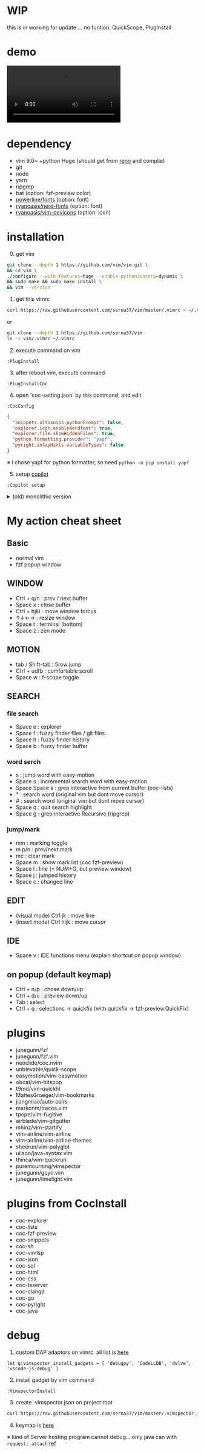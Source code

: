 # WIP
this is in working for update ...
no funtion: QuickScope, PlugInstall

# demo
![demo](./放置popup.mov)
# dependency
- vim 9.0~ +python Huge (should get from [repo](https://github.com/vim/vim) and complie)
- git
- node
- yarn
- ripgrep
- bat (option: fzf-preview color)
- [powerline/fonts](https://github.com/powerline/fonts) (option: font)
- [ryanoasis/nerd-fonts](https://github.com/ryanoasis/nerd-fonts) (option: font)
- [ryanoasis/vim-devicons](https://github.com/ryanoasis/vim-devicons) (option: icon)

# installation
0. get vim
```sh
git clone --depth 1 https://github.com/vim/vim.git \
&& cd vim \
./configure --with-features=huge --enable-python3interp=dynamic \
&& sudo make && sudo make install \
&& vim --version
```
1. get this vimrc
```sh
curl https://raw.githubusercontent.com/serna37/vim/master/.vimrc > ~/.vimrc
```
or
```sh
git clone --depth 1 https://github.com/serna37/vim
ln -s vim/.vimrc ~/.vimrc
```
2. execute command on vim
```
:PlugInstall
```
3. after reboot vim, execute command
```
:PlugInstallCoc
```
4. open 'coc-setting.json' by this command, and edit
```
:CocConfig
```
```json
{
  "snippets.ultisnips.pythonPrompt": false,
  "explorer.icon.enableNerdfont": true,
  "explorer.file.showHiddenFiles": true,
  "python.formatting.provider": "yapf",
  "pyright.inlayHints.variableTypes": false
}
```
※ I chose yapf for python formatter, so need `python -m pip install yapf`

5. setup [copilot](https://github.com/github/copilot.vim)
```
:Copilot setup
```

<details>
<summary>(old) monolithic version</summary>
# monolithic version
[feature] no plugin, all function is on this vimrc.
or (exclude plugin mode)
curl https://raw.githubusercontent.com/serna37/vim/master/monolithic.vim > ~/.vimrc

```monolithic initiation.vim
<Space>n Azathoth<CR>
```

# snippet(for v-snip)
for vsnip, this is "create snippet" snippet

```vsnip.json
{
    "sni": {
        "prefix": ["sni"],
        "body": [
            ",\"${1}\": {"
            ,"  \"prefix\": [\"${2}\"],"
            ,"  \"body\": [\"${3}\"]"
            ,"}"
        ]
    }

}
```

</details>

# My action cheat sheet
## Basic
- normal vim
- fzf popup window

## WINDOW
- Ctrl + q/n : prev / next buffer
- Space x : close buffer
- Ctrl + hjkl : move window forcus
- ↑↓←→ : resize window
- Space t : terminal (bottom)
- Space z : zen mode

## MOTION
- tab / Shift-tab : 5row jump
- Ctrl + udfb : comfortable scroll
- Space w : f-scope toggle

## SEARCH
### file search
- Space e : explorer
- Space f : fuzzy finder files / git files
- Space h : fuzzy finder history
- Space b : fuzzy finder buffer

### word serch
- s : jump word with easy-motion
- Space s : incremental search word with easy-motion
- Space Space s : grep interactive from current buffer (coc-lists)
- \* : search word (original vim but dont move cursor)
- \# : search word (original vim but dont move cursor)
- Space q : quit search highlight
- Space g : grep interactive Recursive (ripgrep)

### jump/mark
- mm : marking toggle
- m p/n : prev/next mark
- mc : clear mark
- Space m : show mark list (coc fzf-preview)
- Space l : line (= NUM+G, but preview window)
- Space j : jumped history
- Space c : changed line

## EDIT
- (visual mode) Ctrl jk : move line
- (insert mode) Ctrl hljk : move cursor

## IDE
- Space v : IDE functions menu
(explain shortcut on popup window)

## on popup (default keymap)
- Ctrl + n/p : chose down/up
- Ctrl + d/u : preview down/up
- Tab : select
- Ctrl + q : selections -> quickfix
(with quickfix -> fzf-preview.QuickFix)

# plugins
- junegunn/fzf
- junegunn/fzf.vim
- neoclide/coc.nvim
- unblevable/quick-scope
- easymotion/vim-easymotion
- obcat/vim-hitspop
- t9md/vim-quickhl
- MattesGroeger/vim-bookmarks
- jiangmiao/auto-pairs
- markonm/traces.vim
- tpope/vim-fugitive
- airblade/vim-gitgutter
- mhinz/vim-startify
- vim-airline/vim-airline
- vim-airline/vim-airline-themes
- sheerun/vim-polyglot
- uiiaoo/java-syntax.vim
- thinca/vim-quickrun
- puremourning/vimspector
- junegunn/goyo.vim
- junegunn/limelight.vim

# plugins from CocInstall
- coc-explorer
- coc-lists
- coc-fzf-preview
- coc-snippets
- coc-sh
- coc-vimlsp
- coc-json
- coc-sql
- coc-html
- coc-css
- coc-tsserver
- coc-clangd
- coc-go
- coc-pyright
- coc-java

# debug
1. custom DAP adaptors on vimrc. all list is [here](https://github.com/puremourning/vimspector#supported-languages)
```.vimrc
let g:vimspector_install_gadgets = [ 'debugpy', 'CodeLLDB', 'delve', 'vscode-js-debug' ]
```
2. install gadget by vim command
```
:VimspectorInstall
```
3. create .vimspector.json on project root
```sh
curl https://raw.githubusercontent.com/serna37/vim/master/.vimspector.json > .vimspector.json
```
4. keymap is [here](https://github.com/puremourning/vimspector#visual-studio--vscode)

※ kind of Server hosting program cannot debug... only java can with `request: attach` [ref](https://zenn.dev/urawa72/articles/d942c96241200fd9adda#%E3%83%87%E3%83%90%E3%83%83%E3%82%B0)
